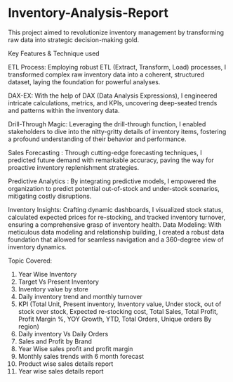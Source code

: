 # Inventory-Analysis-Report

This project aimed to revolutionize inventory management by transforming raw data into strategic decision-making gold.

Key Features & Technique used

ETL Process: Employing robust ETL (Extract, Transform, Load) processes, I transformed complex raw inventory data into a coherent, structured dataset, laying the foundation for powerful analyses.

DAX-EX: With the help of DAX (Data Analysis Expressions), I engineered intricate calculations, metrics, and KPIs, uncovering deep-seated trends and patterns within the inventory data.

Drill-Through Magic: Leveraging the drill-through function, I enabled stakeholders to dive into the nitty-gritty details of inventory items, fostering a profound understanding of their behavior and performance.

Sales Forecasting : Through cutting-edge forecasting techniques, I predicted future demand with remarkable accuracy, paving the way for proactive inventory replenishment strategies.

Predictive Analytics : By integrating predictive models, I empowered the organization to predict potential out-of-stock and under-stock scenarios, mitigating costly disruptions.

Inventory Insights: Crafting dynamic dashboards, I visualized stock status, calculated expected prices for re-stocking, and tracked inventory turnover, ensuring a comprehensive grasp of inventory health.
Data Modeling: With meticulous data modeling and relationship building, I created a robust data foundation that allowed for seamless navigation and a 360-degree view of inventory dynamics.

Topic Covered:
1) Year Wise Inventory
2) Target Vs Present Inventory
3) Inventory value by store
4) Daily inventory trend and monthly turnover
5) KPI (Total Unit, Present inventory, Inventory value, Under stock, out of stock over stock, Expected re-stocking cost, Total Sales, Total Profit, Profit Margin %, YOY Growth, YTD, Total Orders, Unique orders By region)
6) Daily inventory Vs Daily Orders
7) Sales and Profit by Brand
8) Year Wise sales profit and profit margin
9) Monthly sales trends with 6 month forecast
10) Product wise sales details report
11) Year wise sales details report





